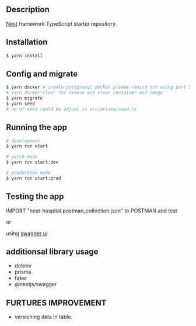 


## Description

[Nest](https://github.com/nestjs/nest) framework TypeScript starter repository.

## Installation

```bash
$ yarn install
```

## Config and migrate

```bash
$ yarn docker # create postgresql docker please remind not using port 5432
# yarn docker:clear for remove and clean container and image
$ yarn migrate 
$ yarn seed 
# no of seed could be adjust in src/prisma/seed.ts
```


## Running the app

```bash
# development
$ yarn run start

# watch mode
$ yarn run start:dev

# production mode
$ yarn run start:prod
```

## Testing the app

IMPORT "nest-hospital.postman_collection.json" to POSTMAN and test

or

using [swagger ui](http://localhost:3000/api)


## additionsal library usage

- dotenv
- prisma
- faker
- @nestjs/swagger


## FURTURES IMPROVEMENT
- versioning data in table.


